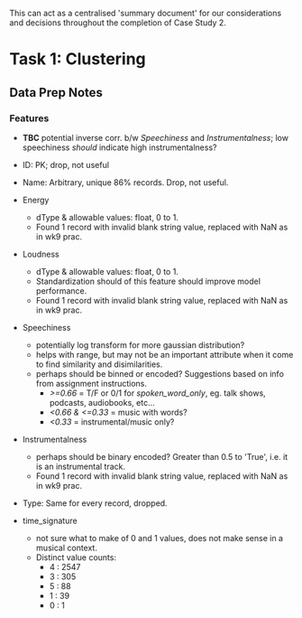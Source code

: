This can act as a centralised 'summary document' for our considerations and decisions throughout the completion of Case Study 2.

# Task 1: Clustering

## Data Prep Notes

### Features
- **TBC** potential inverse corr. b/w *Speechiness* and *Instrumentalness*; low speechiness *should* indicate high instrumentalness?

- ID: PK; drop, not useful
- Name: Arbitrary, unique 86% records. Drop, not useful.
- Energy
    - dType & allowable values: float, 0 to 1.
    - Found 1 record with invalid blank string value, replaced with NaN as in wk9 prac.
- Loudness
    - dType & allowable values: float, 0 to 1.
    - Standardization should of this feature should improve model performance. 
    - Found 1 record with invalid blank string value, replaced with NaN as in wk9 prac.
- Speechiness
    - potentially log transform for more gaussian distribution?
    - helps with range, but may not be an important attribute when it come to find similarity and disimilarities.
    - perhaps should be binned or encoded? Suggestions based on info from assignment instructions.
        - *\>=0.66* = T/F or 0/1 for *spoken_word_only*, eg. talk shows, podcasts, audiobooks, etc...
        - *\<0.66 & \<=0.33* = music with words?
        - *\<0.33* = instrumental/music only?
- Instrumentalness
    - perhaps should be binary encoded? Greater than 0.5 to 'True', i.e. it is an instrumental track.
    - Found 1 record with invalid blank string value, replaced with NaN as in wk9 prac.
- Type: Same for every record, dropped.
- time_signature
    - not sure what to make of 0 and 1 values, does not make sense in a musical context.
    - Distinct value counts:
        - 4 : 2547
        - 3 : 305
        - 5 : 88
        - 1 : 39
        - 0 : 1
